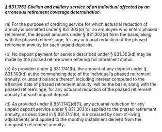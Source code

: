 ##### § 831.1753 Civilian and military service of an individual affected by an erroneous retirement coverage determination. #####

(a) For the purpose of crediting service for which actuarial reduction of annuity is permitted under § 831.303(d) for an employee who enters phased retirement, the deposit amounts under § 831.303(d) form the basis, along with the phased retiree's age, for any actuarial reduction of the phased retirement annuity for such unpaid deposits.

(b) No deposit payment for service described under § 831.303(d) may be made by the phased retiree when entering full retirement status.

(c) As provided under § 831.1741(b), the amount of any deposit under § 831.303(d) at the commencing date of the individual's phased retirement annuity, or unpaid balance thereof, including interest computed to the effective date of phased retirement annuity, will be the basis, along with the phased retiree's age, for any actuarial reduction of the phased retirement annuity for such unpaid deposit.

(d) As provided under § 831.1742(d)(1), any actuarial reduction for any unpaid deposit service under § 831.303(d) applied to the phased retirement annuity, as described in § 831.1741(b), is increased by cost-of-living adjustments and applied to the monthly installment derived from the composite retirement annuity.